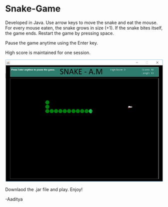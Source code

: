 # Snake-Game

Developed in Java.
Use arrow keys to move the snake and eat the mouse.
For every mouse eaten, the snake grows in size (+1).
If the snake bites itself, the game ends. Restart the game by pressing space.

Pause the game anytime using the Enter key.

High score is maintained for one session. 


![alt text](/snake.png)


Downlaod the .jar file and play.
Enjoy!

-Aaditya 
